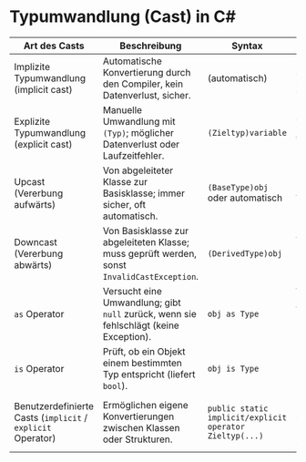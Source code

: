 # Typumwandlung (Cast) in C#

| Art des Casts                                                   | Beschreibung                                                                                     | Syntax                                                  | Beispiel                                                   |
| --------------------------------------------------------------- | ------------------------------------------------------------------------------------------------ | ------------------------------------------------------- | ---------------------------------------------------------- |
| Implizite Typumwandlung (implicit cast)                     | Automatische Konvertierung durch den Compiler, kein Datenverlust, sicher.                    | (automatisch)                                         | `int x = 10; double y = x; // int → double`                |
| Explizite Typumwandlung (explicit cast)                     | Manuelle Umwandlung mit `(Typ)`; möglicher Datenverlust oder Laufzeitfehler.                | `(Zieltyp)variable`                                     | `double d = 9.8; int i = (int)d; // i = 9`                 |
| Upcast (Vererbung aufwärts)                                 | Von abgeleiteter Klasse zur Basisklasse; immer sicher, oft automatisch.                     | `(BaseType)obj` oder automatisch                        | `Car car = new Car(); Vehicle v = car;`                    |
| Downcast (Vererbung abwärts)                                | Von Basisklasse zur abgeleiteten Klasse; muss geprüft werden, sonst `InvalidCastException`. | `(DerivedType)obj`                                      | `Vehicle v = new Car(); Car c = (Car)v;`                   |
| `as` Operator                                               | Versucht eine Umwandlung; gibt `null` zurück, wenn sie fehlschlägt (keine Exception).        | `obj as Type`                                           | `Vehicle v = new Vehicle(); Car c = v as Car; // c = null` |
| `is` Operator                                             | Prüft, ob ein Objekt einem bestimmten Typ entspricht (liefert `bool`).                         | `obj is Type`                                           | `if (v is Car) { ... }`                                    |
| Benutzerdefinierte Casts (`implicit` / `explicit` Operator) | Ermöglichen eigene Konvertierungen zwischen Klassen oder Strukturen.                             | `public static implicit/explicit operator Zieltyp(...)` | `public static explicit operator Car(Vehicle v)`           |
